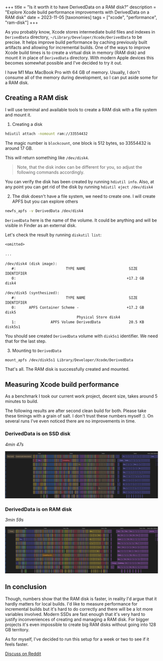 +++
title = "Is it worth it to have DerivedData on a RAM disk?"
description = "Explore Xcode build performance improvements with DerivedData on a RAM disk"
date = 2023-11-05
[taxonomies]
tags = ["xcode", "performance", "ram-disk"]
+++

As you probably know, Xcode stores intermediate build files and indexes in
`DerivedData` directory, `~/Library/Developer/Xcode/DerivedData` to be precise.
It helps improve build performance by caching previously built artifacts
and allowing for incremental builds. One of the ways to improve Xcode build
times is to create a virtual disk in memory (RAM disk) and mount it in place
of `DerivedData` directory. With modern Apple devices this becomes somewhat
possible and I've decided to try it out.

I have M1 Max MacBook Pro with 64 GB of memory. Usually, I don't consume all of
the memory during development, so I can put aside some for a RAM disk.

## Creating a RAM disk

I will use terminal and available tools to create a RAM disk with a file system
and mount it.

1. Creating a disk

```bash
hdiutil attach -nomount ram://33554432
```

The magic number is `blockcount`, one block is 512 bytes, so 33554432 is around
17 GB.

This will return something like `/dev/disk4`. 

> Note, that the disk index can be different for you, so adjust the following
commands accordingly.

You can verify the disk has been created by running `hdiutil info`. Also, at any
point you can get rid of the disk by running `hdiutil eject /dev/disk4`

2. The disk doesn't have a file system, we need to create one. I will create
APFS but you can explore others

```bash
newfs_apfs -v DerivedData /dev/disk4
```

`DerivedData` here is the name of the volume. It could be anything and will be
visible in Finder as an external disk.

Let's check the result by running `diskutil list`:

```
<omitted>

...

/dev/disk4 (disk image):
   #:                       TYPE NAME                    SIZE       IDENTIFIER
   0:                                                   +17.2 GB    disk4

/dev/disk5 (synthesized):
   #:                       TYPE NAME                    SIZE       IDENTIFIER
   0:      APFS Container Scheme -                      +17.2 GB    disk5
                                 Physical Store disk4
   1:                APFS Volume DerivedData             20.5 KB    disk5s1
```

You should see created `DerivedData` volume with `disk5s1` identifier. We need
that for the last step.

3. Mounting to `DerivedData`

```bash
mount_apfs /dev/disk5s1 Library/Developer/Xcode/DerivedData
```

That's all. The RAM disk is successfully created and mounted.

## Measuring Xcode build performance

As a benchmark I took our current work project, decent size, takes around 5
minutes to build.

The following results are after second clean build for both. Please take these
timings with a grain of salt. I don't trust these numbers myself :). On several
runs I've even noticed there are no improvements in time.

### DerivedData is on SSD disk

_4min 47s_

![When DerivedData is on SSD disk](./disk-derived-data.png "When DerivedData is on SSD disk")

### DerivedData is on RAM disk

_3min 59s_

![When DerivedData is on RAM disk](./ram-derived-data.png "When DerivedData is on RAM disk")

## In conclusion

Though, numbers show that the RAM disk is faster, in reality I'd argue that
it hardly matters for local builds. I'd like to measure performance for
incremental builds but it's hard to do correctly and there will be a lot more
variables involved. Modern SSDs are fast enough that it's very hard to justify
inconveniences of creating and managing a RAM disk. For bigger projects it's
even impossible to create big RAM disks without going into 128 GB territory.

As for myself, I've decided to run this setup for a week or two to see if it
feels faster.

[Discuss on Reddit](https://www.reddit.com/r/iOSProgramming/comments/17og1nm/is_it_worth_it_to_have_deriveddata_on_a_ram_disk/)
